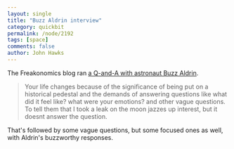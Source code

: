 ```yaml
---
layout: single 
title: "Buzz Aldrin interview" 
category: quickbit
permalink: /node/2192
tags: [space] 
comments: false 
author: John Hawks 
---
```


The Freakonomics blog ran <a href="http://freakonomics.blogs.nytimes.com/2009/09/09/buzz-aldrin-answers-your-questions/#more-17743">a Q-and-A with astronaut Buzz Aldrin</a>. 

<blockquote>Your life changes because of the significance of being put on a historical pedestal and the demands of answering questions like what did it feel like? what were your emotions? and other vague questions. To tell them that I took a leak on the moon jazzes up interest, but it doesnt answer the question.</blockquote>

That's followed by some vague questions, but some focused ones as well, with Aldrin's buzzworthy responses. 




